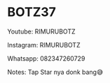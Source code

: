 # BOTZ37

Youtube: RIMURUBOTZ

Instagram: RIMURUBOTZ

Whatsapp: 082347260729

Notes: Tap Star nya donk bang😅
